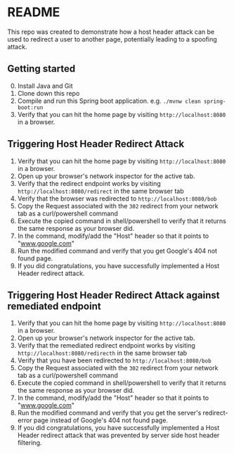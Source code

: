 # README

This repo was created to demonstrate how a host header attack can be used to redirect a
user to another page, potentially leading to a spoofing attack.

## Getting started

0. Install Java and Git
1. Clone down this repo
2. Compile and run this Spring boot application. e.g. `./mvnw clean spring-boot:run`
3. Verify that you can hit the home page by visiting `http://localhost:8080` in a browser.

## Triggering Host Header Redirect Attack
1. Verify that you can hit the home page by visiting `http://localhost:8080` in a browser.
2. Open up your browser's network inspector for the active tab.
3. Verify that the redirect endpoint works by visiting `http://localhost:8080/redirect` in the same browser tab
3. Verify that the browser was redirected to `http://localhost:8080/bob`
3. Copy the Request associated with the `302` redirect from your network tab as a curl/powershell command
4. Execute the copied command in shell/powershell to verify that it returns the same response as your browser did.
4. In the command, modify/add the "Host" header so that it points to "www.google.com"
5. Run the modified command and verify that you get Google's 404 not found page.
6. If you did congratulations, you have successfully implemented a Host Header redirect attack.

## Triggering Host Header Redirect Attack against remediated endpoint
1. Verify that you can hit the home page by visiting `http://localhost:8080` in a browser.
2. Open up your browser's network inspector for the active tab.
3. Verify that the remediated redirect endpoint works by visiting `http://localhost:8080/redirecth` in the same browser tab
3. Verify that you have been redirected to `http://localhost:8080/bob`
3. Copy the Request associated with the `302` redirect from your network tab as a curl/powershell command
4. Execute the copied command in shell/powershell to verify that it returns the same response as your browser did.
4. In the command, modify/add the "Host" header so that it points to "www.google.com"
5. Run the modified command and verify that you get the server's redirect-error page instead of Google's 404 not found page.
6. If you did congratulations, you have successfully implemented a Host Header redirect attack that was prevented by server side host header filtering.


